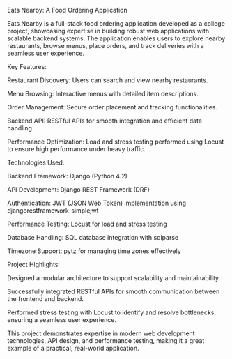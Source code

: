 Eats Nearby: A Food Ordering Application

Eats Nearby is a full-stack food ordering application developed as a college project, showcasing expertise in building robust web applications with scalable backend systems. The application enables users to explore nearby restaurants, browse menus, place orders, and track deliveries with a seamless user experience.


Key Features:

Restaurant Discovery: Users can search and view nearby restaurants.

Menu Browsing: Interactive menus with detailed item descriptions.

Order Management: Secure order placement and tracking functionalities.

Backend API: RESTful APIs for smooth integration and efficient data handling.

Performance Optimization: Load and stress testing performed using Locust to ensure high performance under heavy traffic.


Technologies Used:

Backend Framework: Django (Python 4.2)

API Development: Django REST Framework (DRF)

Authentication: JWT (JSON Web Token) implementation using djangorestframework-simplejwt

Performance Testing: Locust for load and stress testing

Database Handling: SQL database integration with sqlparse

Timezone Support: pytz for managing time zones effectively


Project Highlights:

Designed a modular architecture to support scalability and maintainability.

Successfully integrated RESTful APIs for smooth communication between the frontend and backend.

Performed stress testing with Locust to identify and resolve bottlenecks, ensuring a seamless user experience.

This project demonstrates expertise in modern web development technologies, API design, and performance testing, making it a great example of a practical, real-world application.
